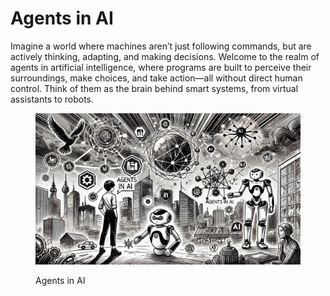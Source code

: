 # Agents in AI

Imagine a world where machines aren’t just following commands, but are actively thinking, adapting, and making decisions. Welcome to the realm of agents in artificial intelligence, where programs are built to perceive their surroundings, make choices, and take action—all without direct human control. Think of them as the brain behind smart systems, from virtual assistants to robots.

<div align="left">

<figure><img src="../../.gitbook/assets/image (6) (1).png" alt="" width="563"><figcaption><p>Agents in AI</p></figcaption></figure>

</div>
